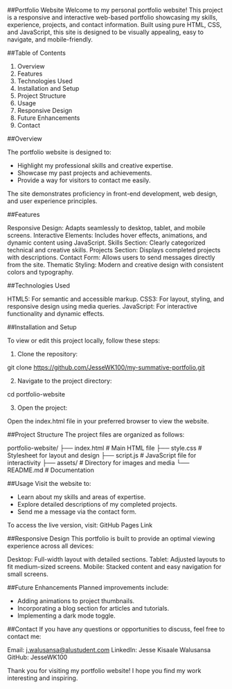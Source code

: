 ##Portfolio Website
Welcome to my personal portfolio website! This project is a responsive and interactive web-based portfolio showcasing my skills, experience, projects, and contact information. Built using pure HTML, CSS, and JavaScript, this site is designed to be visually appealing, easy to navigate, and mobile-friendly.

##Table of Contents
1. Overview
2. Features
3. Technologies Used
4. Installation and Setup
5. Project Structure
6. Usage
7. Responsive Design
8. Future Enhancements
9. Contact

##Overview

The portfolio website is designed to:

- Highlight my professional skills and creative expertise.
- Showcase my past projects and achievements.
- Provide a way for visitors to contact me easily.

The site demonstrates proficiency in front-end development, web design, and user experience principles.

##Features

Responsive Design: Adapts seamlessly to desktop, tablet, and mobile screens.
Interactive Elements: Includes hover effects, animations, and dynamic content using JavaScript.
Skills Section: Clearly categorized technical and creative skills.
Projects Section: Displays completed projects with descriptions.
Contact Form: Allows users to send messages directly from the site.
Thematic Styling: Modern and creative design with consistent colors and typography.

##Technologies Used

HTML5: For semantic and accessible markup.
CSS3: For layout, styling, and responsive design using media queries.
JavaScript: For interactive functionality and dynamic effects.

##Installation and Setup

To view or edit this project locally, follow these steps:

1. Clone the repository:

git clone https://github.com/JesseWK100/my-summative-portfolio.git

2. Navigate to the project directory:

cd portfolio-website

3. Open the project:

Open the index.html file in your preferred browser to view the website.

##Project Structure
The project files are organized as follows:

portfolio-website/
├── index.html      # Main HTML file
├── style.css       # Stylesheet for layout and design
├── script.js       # JavaScript file for interactivity
├── assets/         # Directory for images and media
└── README.md       # Documentation

##Usage
Visit the website to:

- Learn about my skills and areas of expertise.
- Explore detailed descriptions of my completed projects.
- Send me a message via the contact form.

To access the live version, visit: GitHub Pages Link

##Responsive Design
This portfolio is built to provide an optimal viewing experience across all devices:

Desktop: Full-width layout with detailed sections.
Tablet: Adjusted layouts to fit medium-sized screens.
Mobile: Stacked content and easy navigation for small screens.

##Future Enhancements
Planned improvements include:

- Adding animations to project thumbnails.
- Incorporating a blog section for articles and tutorials.
- Implementing a dark mode toggle.

##Contact
If you have any questions or opportunities to discuss, feel free to contact me:

Email: j.walusansa@alustudent.com
LinkedIn: Jesse Kisaale Walusansa
GitHub: JesseWK100

Thank you for visiting my portfolio website! I hope you find my work interesting and inspiring.


